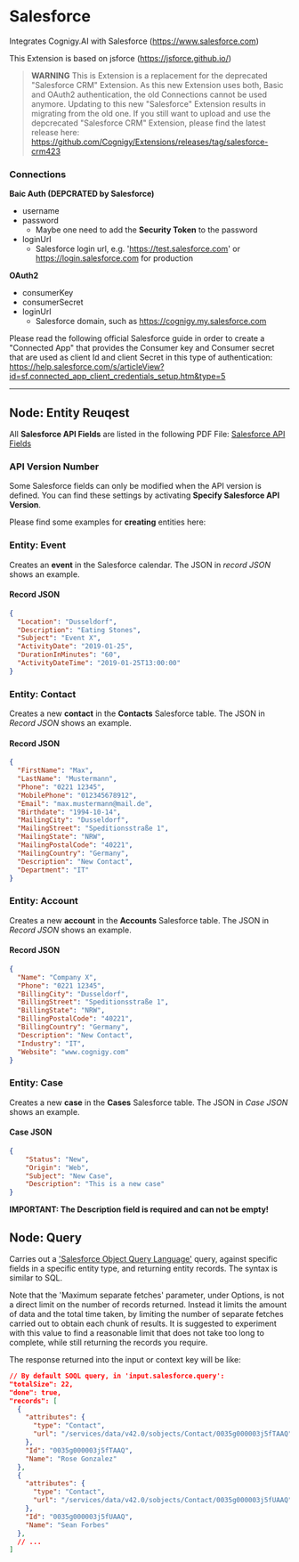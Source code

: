 # Salesforce

Integrates Cognigy.AI with Salesforce (https://www.salesforce.com)

This Extension is based on jsforce (https://jsforce.github.io/)

> **WARNING** This is Extension is a replacement for the deprecated "Salesforce CRM" Extension. As this new Extension uses both, Basic and OAuth2 authentication, the old Connections cannot be used anymore. Updating to this new "Salesforce" Extension results in migrating from the old one. If you still want to upload and use the depcrecated "Salesforce CRM" Extension, please find the latest release here: https://github.com/Cognigy/Extensions/releases/tag/salesforce-crm423

### Connections

**Baic Auth (DEPCRATED by Salesforce)**
   
- username
- password
    - Maybe one need to add the **Security Token** to the password
- loginUrl
    - Salesforce login url, e.g. 'https://test.salesforce.com' or https://login.salesforce.com for production

**OAuth2**

- consumerKey
- consumerSecret
- loginUrl
  - Salesforce domain, such as https://cognigy.my.salesforce.com

Please read the following official Salesforce guide in order to create a "Connected App" that provides the Consumer key and Consumer secret that are used as client Id and client Secret in this type of authentication: https://help.salesforce.com/s/articleView?id=sf.connected_app_client_credentials_setup.htm&type=5


---


## Node: Entity Reuqest

All **Salesforce API Fields** are listed in the following PDF File: 
[Salesforce API Fields](https://resources.docs.salesforce.com/206/latest/en-us/sfdc/pdf/salesforce_field_names_reference.pdf)

### API Version Number
Some Salesforce fields can only be modified when the API version is defined. You can find these settings by activating **Specify Salesforce API Version**.

Please find some examples for **creating** entities here:

### Entity: Event

Creates an **event** in the Salesforce calendar. The JSON in *record JSON* shows an example.

#### Record JSON

```json
{
  "Location": "Dusseldorf",
  "Description": "Eating Stones",
  "Subject": "Event X",
  "ActivityDate": "2019-01-25",
  "DurationInMinutes": "60",
  "ActivityDateTime": "2019-01-25T13:00:00"
}
```

### Entity: Contact

Creates a new **contact** in the **Contacts** Salesforce table. The JSON in *Record JSON* shows an example.

#### Record JSON

```json 
{
  "FirstName": "Max",
  "LastName": "Mustermann",
  "Phone": "0221 12345",
  "MobilePhone": "012345678912",
  "Email": "max.mustermann@mail.de",
  "Birthdate": "1994-10-14",
  "MailingCity": "Dusseldorf",
  "MailingStreet": "Speditionsstraße 1",
  "MailingState": "NRW",
  "MailingPostalCode": "40221",
  "MailingCountry": "Germany",
  "Description": "New Contact",
  "Department": "IT"
}
```

### Entity: Account

Creates a new **account** in the **Accounts** Salesforce table. The JSON in *Record JSON* shows an example.

#### Record JSON

```json
{
  "Name": "Company X",
  "Phone": "0221 12345",
  "BillingCity": "Dusseldorf",
  "BillingStreet": "Speditionsstraße 1",
  "BillingState": "NRW",
  "BillingPostalCode": "40221",
  "BillingCountry": "Germany",
  "Description": "New Contact",
  "Industry": "IT",
  "Website": "www.cognigy.com"
}
```

### Entity: Case

Creates a new **case** in the **Cases** Salesforce table. The JSON in *Case JSON* shows an example.

#### Case JSON

```json
{
    "Status": "New",
    "Origin": "Web",
    "Subject": "New Case",
    "Description": "This is a new case"
}
```

**IMPORTANT: The Description field is required and can not be empty!**


## Node: Query

Carries out a ['Salesforce Object Query Language'](https://developer.salesforce.com/search#stq=SOQL%20Introduction) query, against specific fields in a specific entity type, and returning entity records. The syntax is similar to SQL.

Note that the 'Maximum separate fetches' parameter, under Options, is not a direct limit on the number of records returned. Instead it limits the amount of data and the total time taken, by limiting the number of separate fetches carried out to obtain each chunk of results. It is suggested to experiment with this value to find a reasonable limit that does not take too long to complete, while still returning the records you require.

The response returned into the input or context key will be like:
```json
// By default SOQL query, in 'input.salesforce.query':
"totalSize": 22,
"done": true,
"records": [
  {
    "attributes": {
      "type": "Contact",
      "url": "/services/data/v42.0/sobjects/Contact/0035g000003j5fTAAQ"
    },
    "Id": "0035g000003j5fTAAQ",
    "Name": "Rose Gonzalez"
  },
  {
    "attributes": {
      "type": "Contact",
      "url": "/services/data/v42.0/sobjects/Contact/0035g000003j5fUAAQ"
    },
    "Id": "0035g000003j5fUAAQ",
    "Name": "Sean Forbes"
  },
  // ...
]
```
